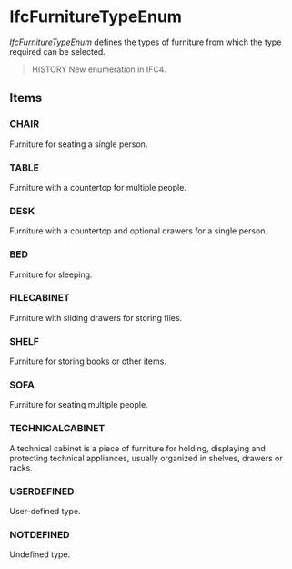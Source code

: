# IfcFurnitureTypeEnum

_IfcFurnitureTypeEnum_ defines the types of furniture from which the type required can be selected.
<!-- end of short definition -->


> HISTORY New enumeration in IFC4.

## Items

### CHAIR
Furniture for seating a single person.

### TABLE
Furniture with a countertop for multiple people.

### DESK
Furniture with a countertop and optional drawers for a single person.

### BED
Furniture for sleeping.

### FILECABINET
Furniture with sliding drawers for storing files.

### SHELF
Furniture for storing books or other items.

### SOFA
Furniture for seating multiple people.

### TECHNICALCABINET
A technical cabinet is a piece of furniture for holding, displaying and protecting technical appliances, usually organized in shelves, drawers or racks.

### USERDEFINED
User-defined type.

### NOTDEFINED
Undefined type.
